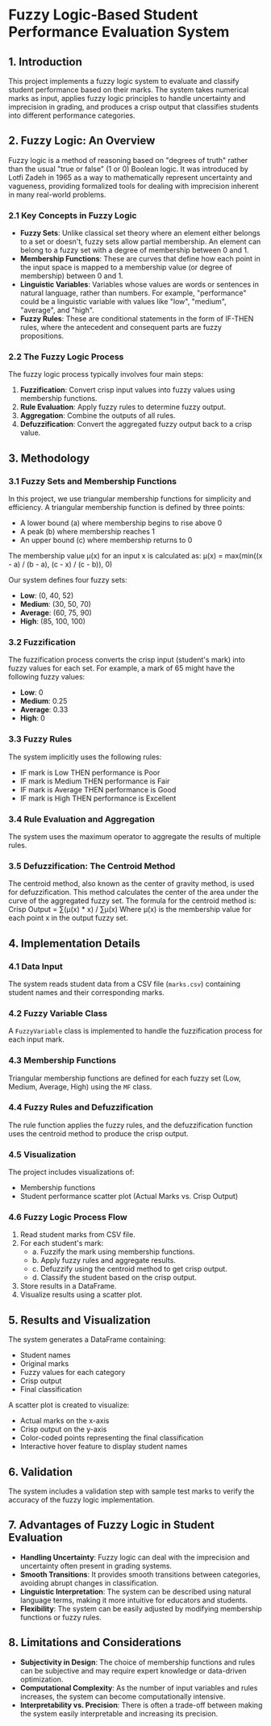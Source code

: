 # Fuzzy Logic-Based Student Performance Evaluation System

## 1. Introduction
This project implements a fuzzy logic system to evaluate and classify student performance based on their marks. The system takes numerical marks as input, applies fuzzy logic principles to handle uncertainty and imprecision in grading, and produces a crisp output that classifies students into different performance categories.

## 2. Fuzzy Logic: An Overview
Fuzzy logic is a method of reasoning based on "degrees of truth" rather than the usual "true or false" (1 or 0) Boolean logic. It was introduced by Lotfi Zadeh in 1965 as a way to mathematically represent uncertainty and vagueness, providing formalized tools for dealing with imprecision inherent in many real-world problems.

### 2.1 Key Concepts in Fuzzy Logic
- **Fuzzy Sets**: Unlike classical set theory where an element either belongs to a set or doesn't, fuzzy sets allow partial membership. An element can belong to a fuzzy set with a degree of membership between 0 and 1.
- **Membership Functions**: These are curves that define how each point in the input space is mapped to a membership value (or degree of membership) between 0 and 1.
- **Linguistic Variables**: Variables whose values are words or sentences in natural language, rather than numbers. For example, "performance" could be a linguistic variable with values like "low", "medium", "average", and "high".
- **Fuzzy Rules**: These are conditional statements in the form of IF-THEN rules, where the antecedent and consequent parts are fuzzy propositions.

### 2.2 The Fuzzy Logic Process
The fuzzy logic process typically involves four main steps:
1. **Fuzzification**: Convert crisp input values into fuzzy values using membership functions.
2. **Rule Evaluation**: Apply fuzzy rules to determine fuzzy output.
3. **Aggregation**: Combine the outputs of all rules.
4. **Defuzzification**: Convert the aggregated fuzzy output back to a crisp value.

## 3. Methodology

### 3.1 Fuzzy Sets and Membership Functions
In this project, we use triangular membership functions for simplicity and efficiency. A triangular membership function is defined by three points:
- A lower bound (a) where membership begins to rise above 0
- A peak (b) where membership reaches 1
- An upper bound (c) where membership returns to 0

The membership value μ(x) for an input x is calculated as:
μ(x) = max(min((x - a) / (b - a), (c - x) / (c - b)), 0)


Our system defines four fuzzy sets:
- **Low**: (0, 40, 52)
- **Medium**: (30, 50, 70)
- **Average**: (60, 75, 90)
- **High**: (85, 100, 100)

### 3.2 Fuzzification
The fuzzification process converts the crisp input (student's mark) into fuzzy values for each set. For example, a mark of 65 might have the following fuzzy values:
- **Low**: 0
- **Medium**: 0.25
- **Average**: 0.33
- **High**: 0

### 3.3 Fuzzy Rules
The system implicitly uses the following rules:
- IF mark is Low THEN performance is Poor
- IF mark is Medium THEN performance is Fair
- IF mark is Average THEN performance is Good
- IF mark is High THEN performance is Excellent

### 3.4 Rule Evaluation and Aggregation
The system uses the maximum operator to aggregate the results of multiple rules. 

### 3.5 Defuzzification: The Centroid Method
The centroid method, also known as the center of gravity method, is used for defuzzification. This method calculates the center of the area under the curve of the aggregated fuzzy set.
The formula for the centroid method is:
Crisp Output = ∑(μ(x) * x) / ∑μ(x)
Where μ(x) is the membership value for each point x in the output fuzzy set.

## 4. Implementation Details

### 4.1 Data Input
The system reads student data from a CSV file (`marks.csv`) containing student names and their corresponding marks.

### 4.2 Fuzzy Variable Class
A `FuzzyVariable` class is implemented to handle the fuzzification process for each input mark.

### 4.3 Membership Functions
Triangular membership functions are defined for each fuzzy set (Low, Medium, Average, High) using the `MF` class.

### 4.4 Fuzzy Rules and Defuzzification
The rule function applies the fuzzy rules, and the defuzzification function uses the centroid method to produce the crisp output.

### 4.5 Visualization
The project includes visualizations of:
- Membership functions
- Student performance scatter plot (Actual Marks vs. Crisp Output)

### 4.6 Fuzzy Logic Process Flow
1. Read student marks from CSV file.
2. For each student's mark:
    - a. Fuzzify the mark using membership functions.
    - b. Apply fuzzy rules and aggregate results.
    - c. Defuzzify using the centroid method to get crisp output.
    - d. Classify the student based on the crisp output.
3. Store results in a DataFrame.
4. Visualize results using a scatter plot.

## 5. Results and Visualization
The system generates a DataFrame containing:
- Student names
- Original marks
- Fuzzy values for each category
- Crisp output
- Final classification

A scatter plot is created to visualize:
- Actual marks on the x-axis
- Crisp output on the y-axis
- Color-coded points representing the final classification
- Interactive hover feature to display student names

## 6. Validation
The system includes a validation step with sample test marks to verify the accuracy of the fuzzy logic implementation.

## 7. Advantages of Fuzzy Logic in Student Evaluation
- **Handling Uncertainty**: Fuzzy logic can deal with the imprecision and uncertainty often present in grading systems.
- **Smooth Transitions**: It provides smooth transitions between categories, avoiding abrupt changes in classification.
- **Linguistic Interpretation**: The system can be described using natural language terms, making it more intuitive for educators and students.
- **Flexibility**: The system can be easily adjusted by modifying membership functions or fuzzy rules.

## 8. Limitations and Considerations
- **Subjectivity in Design**: The choice of membership functions and rules can be subjective and may require expert knowledge or data-driven optimization.
- **Computational Complexity**: As the number of input variables and rules increases, the system can become computationally intensive.
- **Interpretability vs. Precision**: There is often a trade-off between making the system easily interpretable and increasing its precision.
